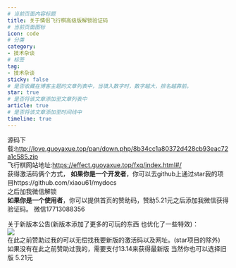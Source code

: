 ```yaml
---
# 当前页面内容标题
title: 关于情侣飞行棋高级版解锁验证码
# 当前页面图标
icon: code
# 分类
category:
- 技术杂谈
# 标签
tag:
- 技术杂谈
sticky: false
# 是否收藏在博客主题的文章列表中，当填入数字时，数字越大，排名越靠前。
star: true
# 是否将该文章添加至文章列表中
article: true
# 是否将该文章添加至时间线中
timeline: true
---
```

源码下载:http://love.guoyaxue.top/pan/down.php/8b34cc1a80372d428cb93eac72a1c585.zip
<br>
飞行棋网站地址:https://effect.guoyaxue.top/fxq/index.html#/
<br>
获得激活码俩个方式，
**如果你是一个开发者**，你可以去github上通过star我的项目https://github.com/xiaou61/mydocs
<br>
之后加我微信解锁
<br>
**如果你是一个使用者**，你可以提供首页的赞助码，赞助5.21元之后添加我微信获得验证码。
微信17713088356



关于新版本公告(新版本添加了更多的可玩的东西 也优化了一些特效)：
<br>
![](https://xiaou-1305448902.cos.ap-nanjing.myqcloud.com/img/202308081700368.png)
<br>
在此之前赞助过我的可以无偿找我要新版的激活码以及网址。(star项目的除外)
<br>
如果没有在此之前赞助过我的，需要支付13.14来获得最新版 当然你也可以选择旧版 5.21元


